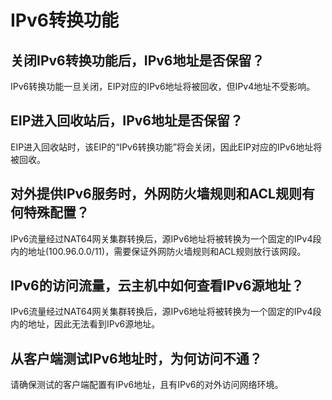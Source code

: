 # IPv6转换功能

## 关闭IPv6转换功能后，IPv6地址是否保留？

IPv6转换功能一旦关闭，EIP对应的IPv6地址将被回收，但IPv4地址不受影响。

## EIP进入回收站后，IPv6地址是否保留？

EIP进入回收站时，该EIP的“IPv6转换功能”将会关闭，因此EIP对应的IPv6地址将被回收。

## 对外提供IPv6服务时，外网防火墙规则和ACL规则有何特殊配置？

IPv6流量经过NAT64网关集群转换后，源IPv6地址将被转换为一个固定的IPv4段内的地址(100.96.0.0/11)，需要保证外网防火墙规则和ACL规则放行该网段。

## IPv6的访问流量，云主机中如何查看IPv6源地址？

IPv6流量经过NAT64网关集群转换后，源IPv6地址将被转换为一个固定的IPv4段内的地址，因此无法看到IPv6源地址。

## 从客户端测试IPv6地址时，为何访问不通？

请确保测试的客户端配置有IPv6地址，且有IPv6的对外访问网络环境。
